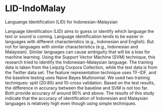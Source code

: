 # LID-IndoMalay
Languange Identification (LID) for Indonesian-Malaysian

Language Identification (LID) aims to guess or identify which language the text or sound is coming. Language identification tends to be easier in languages with different characteristics (e.g., Indonesian and English). But not for languages with similar characteristics (e.g., Indonesian and Malaysian). Similar languages can cause ambiguity that will be a bias for machine learning. Using the Support Vector Machine (SVM) technique, this research tried to identify the Indonesian-Malaysian language. The training data is taken from the Leipzig Corpora Collection, while the test data is from the Twitter data set. The feature representation technique uses TF-IDF, and the baseline testing uses Naive Bayes Multinomial. We used two training techniques: split (20:80) and 10-cross validation. Based on the test results, the difference in accuracy between the baseline and SVM is not too far. Both provide accuracy of around 90% and above. The results of this study indicate that the accuracy of identification of Indonesian and Malaysian languages is relatively high even though using simple techniques.
